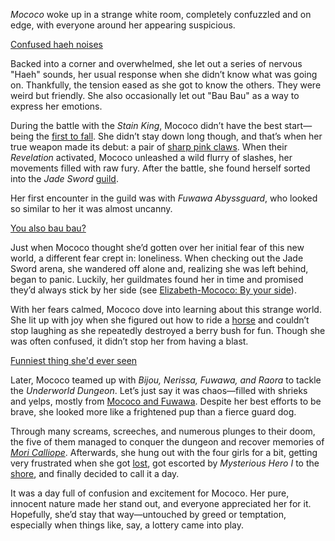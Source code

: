 <!-- title: Mococo Abyssguard -->
<!-- status: Alive -->

_Mococo_ woke up in a strange white room, completely confuzzled and on edge, with everyone around her appearing suspicious.

[Confused haeh noises](#embed:https://www.youtube.com/live/OSjlqA0FS9Q?feature=shared&t=540)

Backed into a corner and overwhelmed, she let out a series of nervous "Haeh" sounds, her usual response when she didn’t know what was going on. Thankfully, the tension eased as she got to know the others. They were weird but friendly. She also occasionally let out "Bau Bau" as a way to express her emotions.

During the battle with the _Stain King_, Mococo didn’t have the best start—being the [first to fall](https://www.youtube.com/live/OSjlqA0FS9Q?feature=shared&t=3153). She didn’t stay down long though, and that’s when her true weapon made its debut: a pair of [sharp pink claws](https://www.youtube.com/live/OSjlqA0FS9Q?feature=shared&t=3184). When their _Revelation_ activated, Mococo unleashed a wild flurry of slashes, her movements filled with raw fury. After the battle, she found herself sorted into the _Jade Sword_ [guild](https://www.youtube.com/live/OSjlqA0FS9Q?feature=shared&t=3462).

Her first encounter in the guild was with _Fuwawa Abyssguard_, who looked so similar to her it was almost uncanny.

[You also bau bau?](#embed:https://www.youtube.com/live/OSjlqA0FS9Q?feature=shared&t=3549)

Just when Mococo thought she’d gotten over her initial fear of this new world, a different fear crept in: loneliness. When checking out the Jade Sword arena, she wandered off alone and, realizing she was left behind, began to panic. Luckily, her guildmates found her in time and promised they’d always stick by her side (see [Elizabeth-Mococo: By your side](#edge:mococo-liz)).

With her fears calmed, Mococo dove into learning about this strange world. She lit up with joy when she figured out how to ride a [horse](https://www.youtube.com/live/OSjlqA0FS9Q?feature=shared&t=4345) and couldn’t stop laughing as she repeatedly destroyed a berry bush for fun. Though she was often confused, it didn’t stop her from having a blast.

[Funniest thing she'd ever seen](#embed:https://www.youtube.com/live/OSjlqA0FS9Q?feature=shared&t=6611)

Later, Mococo teamed up with _Bijou, Nerissa, Fuwawa, and Raora_ to tackle the _Underworld Dungeon_. Let’s just say it was chaos—filled with shrieks and yelps, mostly from [Mococo and Fuwawa](https://www.youtube.com/live/ASF0b50sKM0?feature=shared&t=2143). Despite her best efforts to be brave, she looked more like a frightened pup than a fierce guard dog.

Through many screams, screeches, and numerous plunges to their doom, the five of them managed to conquer the dungeon and recover memories of _[Mori Calliope](https://www.youtube.com/live/ASF0b50sKM0?feature=shared&t=3463)_. Afterwards, she hung out with the four girls for a bit, getting very frustrated when she got [lost](https://www.youtube.com/live/ASF0b50sKM0?feature=shared&t=3688), got escorted by _Mysterious Hero I_ to the [shore](https://www.youtube.com/live/ASF0b50sKM0?feature=shared&t=4152), and finally decided to call it a day.

It was a day full of confusion and excitement for Mococo. Her pure, innocent nature made her stand out, and everyone appreciated her for it. Hopefully, she’d stay that way—untouched by greed or temptation, especially when things like, say, a lottery came into play.
